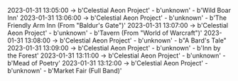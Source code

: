 2023-01-31 13:05:00 -> b'Celestial Aeon Project' - b'unknown' - b'Wild Boar Inn'
2023-01-31 13:06:00 -> b'Celestial Aeon Project' - b'unknown' - b'The Friendly Arm Inn (From "Baldur\'s Gate")'
2023-01-31 13:07:00 -> b'Celestial Aeon Project' - b'unknown' - b'Tavern (From "World of Warcraft")'
2023-01-31 13:08:00 -> b'Celestial Aeon Project' - b'unknown' - b"A Bard's Tale"
2023-01-31 13:09:00 -> b'Celestial Aeon Project' - b'unknown' - b'Inn by the Forest'
2023-01-31 13:11:00 -> b'Celestial Aeon Project' - b'unknown' - b'Mead of Poetry'
2023-01-31 13:12:00 -> b'Celestial Aeon Project' - b'unknown' - b'Market Fair (Full Band)'
